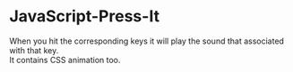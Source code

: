 # JavaScript-Press-It
When you hit the corresponding keys it will play the sound that associated with that key.
<br>It contains CSS animation too.

